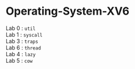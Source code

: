 # Operating-System-XV6
Lab 0 : `util`  
Lab 1 : `syscall`  
Lab 3 : `traps`  
Lab 6 : `thread`  
Lab 4 : `lazy`  
Lab 5 : `cow`  
